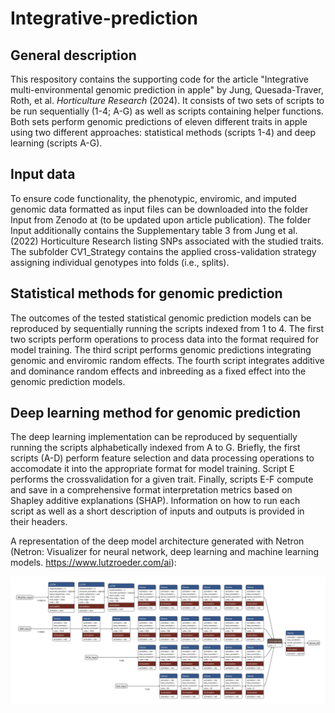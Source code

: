 # Integrative-prediction

## General description

This respository contains the supporting code for the article "Integrative multi-environmental genomic prediction in apple" by Jung, Quesada-Traver, Roth, et al. _Horticulture Research_ (2024). It consists of two sets of scripts to be run sequentially (1-4; A-G) as well as scripts containing helper functions. Both sets perform genomic predictions of eleven different traits in apple using two different approaches: statistical methods (scripts 1-4) and deep learning (scripts A-G).

## Input data

To ensure code functionality, the phenotypic, enviromic, and imputed genomic data formatted as input files can be downloaded into the folder Input from Zenodo at (to be updated upon article publication). The folder Input additionally contains the Supplementary table 3 from Jung et al. (2022) Horticulture Research listing SNPs associated with the studied traits. The subfolder CV1_Strategy contains the applied cross-validation strategy assigning individual genotypes into folds (i.e., splits). 

## Statistical methods for genomic prediction

The outcomes of the tested statistical genomic prediction models can be reproduced by sequentially running the scripts indexed from 1 to 4. The first two scripts perform operations to process data into the format required for model training. The third script performs genomic predictions integrating genomic and enviromic random effects. The fourth script integrates additive and dominance random effects and inbreeding as a fixed effect into the genomic prediction models.

## Deep learning method for genomic prediction

The deep learning implementation can be reproduced by sequentially running the scripts alphabetically indexed from A to G. Briefly, the first scripts (A-D) perform feature selection and data processing operations to accomodate it into the appropriate format for model training. Script E performs the crossvalidation for a given trait. Finally, scripts E-F compute and save in a comprehensive format interpretation metrics based on Shapley additive explanations (SHAP). Information on how to run each script as well as a short description of inputs and outputs is provided in their headers.

A representation of the deep model architecture generated with Netron (Netron: Visualizer for neural network, deep learning and machine learning models. https://www.lutzroeder.com/ai):

![Deep_learning_architechture](images/model_architecture_horiz.svg)
